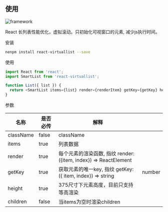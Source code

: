 ## 使用

![framework](https://p1.music.126.net/KBgcVD7mTldxw130unnDDw==/109951165000832035.png)

React 长列表性能优化，虚拟滚动。只初始化可视窗口的元素, 减少js执行时间。


安装

```bash
nenpm install react-virtuallist --save
```

使用

```js
import React from 'react';
import SmartList from 'react-virtuallist';

function List({ list }) {
  return <SmartList items={list} render={renderItem} getKey={getKey} height={50} />
}
```


参数

| 名称      | 是否必传 | 解释                                                             |        |
|-----------|----------|------------------------------------------------------------------|--------|
| className | false    | className                                                        |        |
| items     | true     | 列表数据                                                         |        |
| render    | true     | 每个元素的渲染函数, 指纹 render: ({item, index}) => ReactElement |        |
| getKey    | true     | 获取元素的唯一key, 指纹 getKey: ({ item, index}) => string       | number |
| height    | true     | 375尺寸下元素高度，目前只支持等高渲染                            |        |
| children  | false    | 当items为空时渲染children                                        |        |
